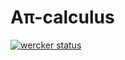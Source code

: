 Aπ-calculus
============

[![wercker status](https://app.wercker.com/status/790b5945bd22295a8f7b87c733ab1356/m "wercker status")](https://app.wercker.com/project/bykey/790b5945bd22295a8f7b87c733ab1356)

